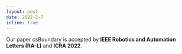 ```yaml
---
layout: post
date: 2022-2-7
inline: true
---
```


Our paper csBoundary is accepted by **IEEE Robotics and Automation Letters (RA-L)** and **ICRA 2022**.
